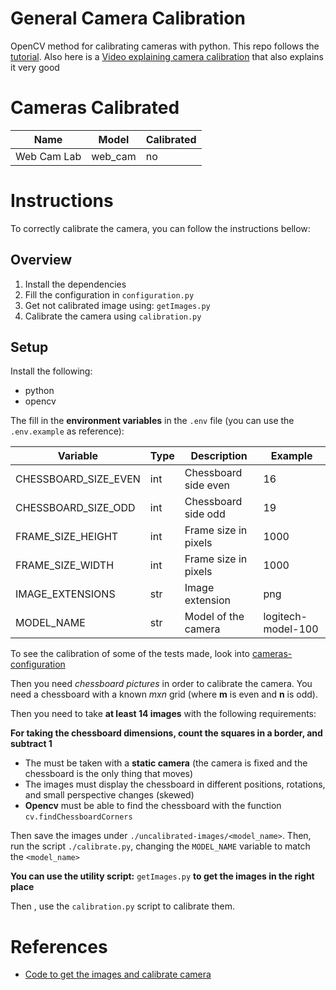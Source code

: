 # General Camera Calibration

OpenCV method for calibrating cameras with python. This repo follows the
[tutorial](https://docs.opencv.org/4.x/dc/dbb/tutorial_py_calibration.html). Also here is a [Video explaining camera calibration](https://www.youtube.com/watch?v=3h7wgR5fYik) that also explains it very good 

# Cameras Calibrated

| Name | Model | Calibrated | 
| ---- | ----- | --- | 
| Web Cam Lab | web_cam | no | 

# Instructions

To correctly calibrate the camera, you can follow the instructions bellow: 

## Overview

1. Install the dependencies
2. Fill the configuration in `configuration.py`
3. Get not calibrated image using: `getImages.py`
4. Calibrate the camera using `calibration.py`

## Setup

Install the following: 

- python
- opencv

The fill in the **environment variables** in the `.env` file (you can use the `.env.example` as reference):

| Variable             | Type | Description          | Example            |
| --------             | ---- | -----------          | -------            |
| CHESSBOARD_SIZE_EVEN | int  | Chessboard side even | 16                 |
| CHESSBOARD_SIZE_ODD  | int  | Chessboard side odd  | 19                 |
| FRAME_SIZE_HEIGHT    | int  | Frame size in pixels | 1000               |
| FRAME_SIZE_WIDTH     | int  | Frame size in pixels | 1000               |
| IMAGE_EXTENSIONS     | str  | Image extension      | png                |
| MODEL_NAME           | str  | Model of the camera  | logitech-model-100 |

To see the calibration of some of the tests made, look into [cameras-configuration](cameras-configuration.csv)

Then you need *chessboard pictures* in order to calibrate the camera. You need
a chessboard with a known *mxn* grid (where **m** is even and **n** is odd).

Then you need to take **at least 14 images** with the following requirements: 

**For taking the chessboard dimensions, count the squares in a border, and subtract 1**

- The must be taken with a **static camera** (the camera is fixed and the chessboard is the only thing that moves)
- The images must display the chessboard in different positions, rotations, and small perspective changes (skewed)
- **Opencv** must be able to find the chessboard with the function  `cv.findChessboardCorners`

Then save the images under `./uncalibrated-images/<model_name>`. Then, run the script `./calibrate.py`, changing the `MODEL_NAME` variable to match the `<model_name>`

**You can use the utility script:** `getImages.py` **to get the images in the right place**

Then , use the `calibration.py` script to calibrate them.

# References

- [Code to get the images and calibrate camera](https://github.com/niconielsen32/CameraCalibration)
